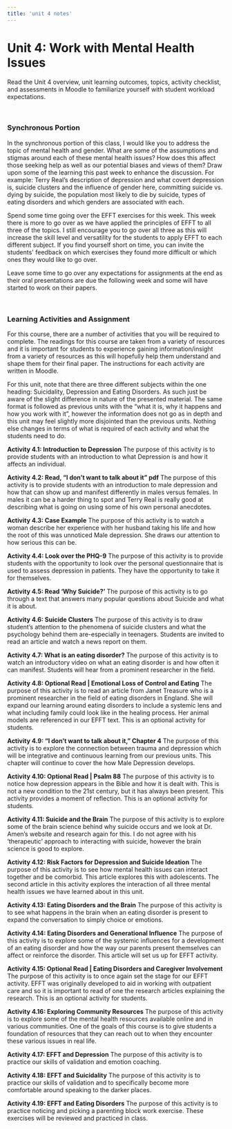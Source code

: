 ```yaml
---
title: 'unit 4 notes'
---
```


# Unit 4: Work with Mental Health Issues


Read the Unit 4 overview, unit learning outcomes, topics, activity checklist, and assessments in Moodle to familiarize yourself with student workload expectations.

&nbsp;

### Synchronous Portion

In the synchronous portion of this class, I would like you to address the topic of mental health and gender. What are some of the assumptions and stigmas around each of these mental health issues? How does this affect those seeking help as well as our potential biases and views of them? Draw upon some of the learning this past week to enhance the discussion. For example: Terry Real’s description of depression and what covert depression is, suicide clusters and the influence of gender here, committing suicide vs. dying by suicide, the population most likely to die by suicide, types of eating disorders and which genders are associated with each.

Spend some time going over the EFFT exercises for this week. This week there is more to go over as we have applied the principles of EFFT to all three of the topics. I still encourage you to go over all three as this will increase the skill level and versatility for the students to apply EFFT to each different subject. If you find yourself short on time, you can invite the students' feedback on which exercises they found more difficult or which ones they would like to go over.

Leave some time to go over any expectations for assignments at the end as their oral presentations are due the following week and some will have started to work on their papers.

&nbsp;

### Learning Activities and Assignment
For this course, there are a number of activities that you will be required to complete.  The readings for this course are taken from a variety of resources and it is important for students to experience gaining information/insight from a variety of resources as this will hopefully help them understand and shape them for their final paper. The instructions for each activity are written in Moodle.

For this unit, note that there are three different subjects within the one heading: Suicidality, Depression and Eating Disorders. As such just be aware of the slight difference in nature of the presented material. The same format is followed as previous units with the “what it is, why it happens and how you work with it”, however the information does not go as in depth and this unit may feel slightly more disjointed than the previous units. Nothing else changes in terms of what is required of each activity and what the students need to do.

**Activity 4.1: Introduction to Depression**
The purpose of this activity is to provide students with an introduction to what Depression is and how it affects an individual.

**Activity 4.2: Read, “I don’t want to talk about it” pdf**
The purpose of this activity is to provide students with an introduction to male depression and how that can show up and manifest differently in males versus females. In males it can be a harder thing to spot and Terry Real is really good at describing what is going on using some of his own personal anecdotes.

**Activity 4.3: Case Example**
The purpose of this activity is to watch a woman describe her experience with her husband taking his life and how the root of this was unnoticed Male depression. She draws our attention to how serious this can be.

**Activity 4.4: Look over the PHQ-9**
The purpose of this activity is to provide students with the opportunity to look over the personal questionnaire that is used to assess depression in patients. They have the opportunity to take it for themselves.

**Activity 4.5: Read ‘Why Suicide?’**
The purpose of this activity is to go through a text that answers many popular questions about Suicide and what it is about.

**Activity 4.6: Suicide Clusters**
The purpose of this activity is to draw student’s attention to the phenomena of suicide clusters and what the psychology behind them are-especially in teenagers. Students are invited to read an article and watch a news report on them.

**Activity 4.7: What is an eating disorder?**
The purpose of this activity is to watch an introductory video on what an eating disorder is and how often it can manifest. Students will hear from a prominent researcher in the field.

**Activity 4.8: Optional Read | Emotional Loss of Control and Eating**
The purpose of this activity is to read an article from Janet Treasure who is a prominent researcher in the field of eating disorders in England. She will expand our learning around eating disorders to include a systemic lens and what including family could look like in the healing process. Her animal models are referenced in our EFFT text. This is an optional activity for students.

**Activity 4.9: “I don’t want to talk about it,” Chapter 4**
The purpose of this activity is to explore the connection between trauma and depression which will be integrative and continuous learning from our previous units. This chapter will continue to cover the how Male Depression develops.

**Activity 4.10: Optional Read | Psalm 88**
The purpose of this activity is to notice how depression appears in the Bible and how it is dealt with. This is not a new condition to the 21st century, but it has always been present. This activity provides a moment of reflection. This is an optional activity for students.

**Activity 4.11: Suicide and the Brain**
The purpose of this activity is to explore some of the brain science behind why suicide occurs and we look at Dr. Amen’s website and research again for this. I do not agree with his ‘therapeutic’ approach to interacting with suicide, however the brain science is good to explore.

**Activity 4.12: Risk Factors for Depression and Suicide Ideation**
The purpose of this activity is to see how mental health issues can interact together and be comorbid. This article explores this with adolescents. The second article in this activity explores the interaction of all three mental health issues we have learned about in this unit.

**Activity 4.13: Eating Disorders and the Brain**
The purpose of this activity is to see what happens in the brain when an eating disorder is present to expand the conversation to simply choice or emotions.

**Activity 4.14: Eating Disorders and Generational Influence**
The purpose of this activity is to explore some of the systemic influences for a development of an eating disorder and how the way our parents present themselves can affect or reinforce the disorder. This article will set us up for EFFT activity.

**Activity 4.15: Optional Read | Eating Disorders and Caregiver Involvement**
The purpose of this activity is to once again set the stage for our EFFT activity. EFFT was originally developed to aid in working with outpatient care and so it is important to read of one the research articles explaining the research. This is an optional activity for students.

**Activity 4.16: Exploring Community Resources**
The purpose of this activity is to explore some of the mental health resources available online and in various communities. One of the goals of this course is to give students a foundation of resources that they can reach out to when they encounter these various issues in real life.

**Activity 4.17: EFFT and Depression**
The purpose of this activity is to practice our skills of validation and emotion coaching.

**Activity 4.18: EFFT and Suicidality**
The purpose of this activity is to practice our skills of validation and to specifically become more comfortable around speaking to the darker places.

**Activity 4.19: EFFT and Eating Disorders**
The purpose of this activity is to practice noticing and picking a parenting block work exercise. These exercises will be reviewed and practiced in class.
